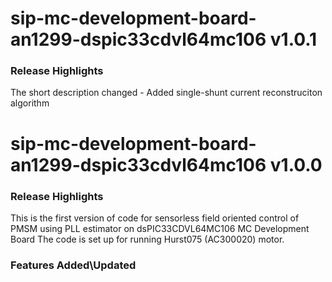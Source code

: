 # sip-mc-development-board-an1299-dspic33cdvl64mc106 v1.0.1
### Release Highlights
The short description changed - Added single-shunt current reconstruciton algorithm

# sip-mc-development-board-an1299-dspic33cdvl64mc106 v1.0.0
### Release Highlights
This is the first version of code for sensorless field oriented control of PMSM using PLL estimator on dsPIC33CDVL64MC106 MC Development Board
The code is set up for running Hurst075 (AC300020) motor.



### Features Added\Updated



